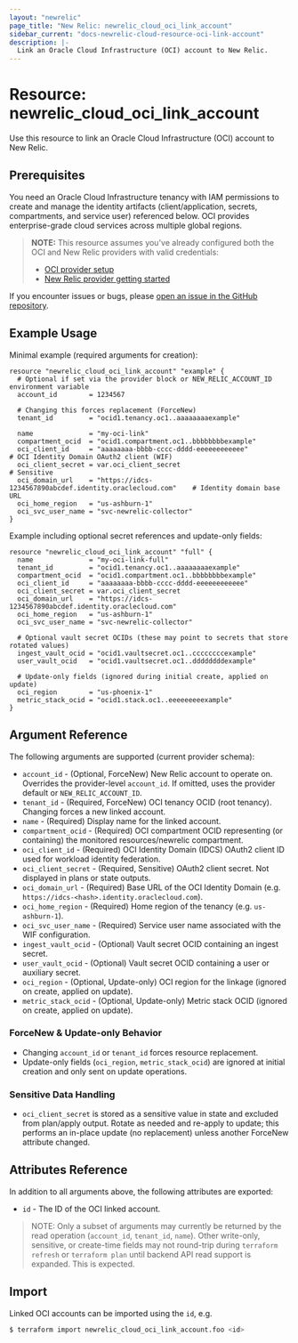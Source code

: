 ```yaml
---
layout: "newrelic"
page_title: "New Relic: newrelic_cloud_oci_link_account"
sidebar_current: "docs-newrelic-cloud-resource-oci-link-account"
description: |-
  Link an Oracle Cloud Infrastructure (OCI) account to New Relic.
---
```

# Resource: newrelic_cloud_oci_link_account

Use this resource to link an Oracle Cloud Infrastructure (OCI) account to New Relic.

## Prerequisites

You need an Oracle Cloud Infrastructure tenancy with IAM permissions to create and manage the identity artifacts (client/application, secrets, compartments, and service user) referenced below. OCI provides enterprise-grade cloud services across multiple global regions.

> **NOTE:** This resource assumes you've already configured both the OCI and New Relic providers with valid credentials:
> - [OCI provider setup](https://registry.terraform.io/providers/oracle/oci/latest/docs)
> - [New Relic provider getting started](https://registry.terraform.io/providers/newrelic/newrelic/latest/docs/guides/getting_started)

If you encounter issues or bugs, please [open an issue in the GitHub repository](https://github.com/newrelic/terraform-provider-newrelic/issues/new/choose).

## Example Usage

Minimal example (required arguments for creation):

```hcl
resource "newrelic_cloud_oci_link_account" "example" {
  # Optional if set via the provider block or NEW_RELIC_ACCOUNT_ID environment variable
  account_id        = 1234567

  # Changing this forces replacement (ForceNew)
  tenant_id         = "ocid1.tenancy.oc1..aaaaaaaaexample"

  name              = "my-oci-link"
  compartment_ocid  = "ocid1.compartment.oc1..bbbbbbbbexample"
  oci_client_id     = "aaaaaaaa-bbbb-cccc-dddd-eeeeeeeeeeee"                     # OCI Identity Domain OAuth2 client (WIF)
  oci_client_secret = var.oci_client_secret                                        # Sensitive
  oci_domain_url    = "https://idcs-1234567890abcdef.identity.oraclecloud.com"    # Identity domain base URL
  oci_home_region   = "us-ashburn-1"
  oci_svc_user_name = "svc-newrelic-collector"
}
```

Example including optional secret references and update-only fields:

```hcl
resource "newrelic_cloud_oci_link_account" "full" {
  name              = "my-oci-link-full"
  tenant_id         = "ocid1.tenancy.oc1..aaaaaaaaexample"
  compartment_ocid  = "ocid1.compartment.oc1..bbbbbbbbexample"
  oci_client_id     = "aaaaaaaa-bbbb-cccc-dddd-eeeeeeeeeeee"
  oci_client_secret = var.oci_client_secret
  oci_domain_url    = "https://idcs-1234567890abcdef.identity.oraclecloud.com"
  oci_home_region   = "us-ashburn-1"
  oci_svc_user_name = "svc-newrelic-collector"

  # Optional vault secret OCIDs (these may point to secrets that store rotated values)
  ingest_vault_ocid = "ocid1.vaultsecret.oc1..ccccccccexample"
  user_vault_ocid   = "ocid1.vaultsecret.oc1..ddddddddexample"

  # Update-only fields (ignored during initial create, applied on update)
  oci_region        = "us-phoenix-1"
  metric_stack_ocid = "ocid1.stack.oc1..eeeeeeeeexample"
}
```

## Argument Reference

The following arguments are supported (current provider schema):

- `account_id` - (Optional, ForceNew) New Relic account to operate on. Overrides the provider-level `account_id`. If omitted, uses the provider default or `NEW_RELIC_ACCOUNT_ID`.
- `tenant_id` - (Required, ForceNew) OCI tenancy OCID (root tenancy). Changing forces a new linked account.
- `name` - (Required) Display name for the linked account.
- `compartment_ocid` - (Required) OCI compartment OCID representing (or containing) the monitored resources/newrelic compartment.
- `oci_client_id` - (Required) OCI Identity Domain (IDCS) OAuth2 client ID used for workload identity federation.
- `oci_client_secret` - (Required, Sensitive) OAuth2 client secret. Not displayed in plans or state outputs.
- `oci_domain_url` - (Required) Base URL of the OCI Identity Domain (e.g. `https://idcs-<hash>.identity.oraclecloud.com`).
- `oci_home_region` - (Required) Home region of the tenancy (e.g. `us-ashburn-1`).
- `oci_svc_user_name` - (Required) Service user name associated with the WIF configuration.
- `ingest_vault_ocid` - (Optional) Vault secret OCID containing an ingest secret.
- `user_vault_ocid` - (Optional) Vault secret OCID containing a user or auxiliary secret.
- `oci_region` - (Optional, Update-only) OCI region for the linkage (ignored on create, applied on update).
- `metric_stack_ocid` - (Optional, Update-only) Metric stack OCID (ignored on create, applied on update).

### ForceNew & Update-only Behavior

- Changing `account_id` or `tenant_id` forces resource replacement.
- Update-only fields (`oci_region`, `metric_stack_ocid`) are ignored at initial creation and only sent on update operations.

### Sensitive Data Handling

- `oci_client_secret` is stored as a sensitive value in state and excluded from plan/apply output. Rotate as needed and re-apply to update; this performs an in-place update (no replacement) unless another ForceNew attribute changed.

## Attributes Reference

In addition to all arguments above, the following attributes are exported:

- `id` - The ID of the OCI linked account.

> NOTE: Only a subset of arguments may currently be returned by the read operation (`account_id`, `tenant_id`, `name`). Other write-only, sensitive, or create-time fields may not round-trip during `terraform refresh` or `terraform plan` until backend API read support is expanded. This is expected.

## Import

Linked OCI accounts can be imported using the `id`, e.g.

```bash
$ terraform import newrelic_cloud_oci_link_account.foo <id>
```
